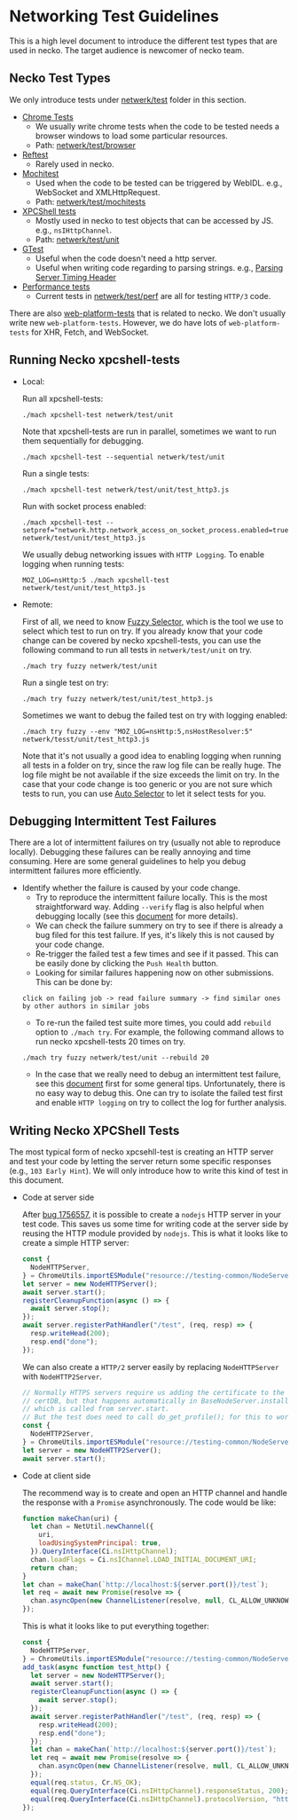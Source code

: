 # Networking Test Guidelines

This is a high level document to introduce the different test types that are used in necko. The target audience is newcomer of necko team.

## Necko Test Types

We only introduce tests under [netwerk/test](https://searchfox.org/mozilla-central/source/netwerk/test) folder in this section.

- [Chrome Tests](https://firefox-source-docs.mozilla.org/testing/chrome-tests/index.html)
  - We usually write chrome tests when the code to be tested needs a browser windows to load some particular resources.
  - Path: [netwerk/test/browser](https://searchfox.org/mozilla-central/source/netwerk/test/browser)
- [Reftest](https://firefox-source-docs.mozilla.org/testing/webrender/index.html)
  - Rarely used in necko.
- [Mochitest](https://firefox-source-docs.mozilla.org/testing/mochitest-plain/index.html)
  - Used when the code to be tested can be triggered by WebIDL. e.g., WebSocket and XMLHttpRequest.
  - Path: [netwerk/test/mochitests](https://searchfox.org/mozilla-central/source/netwerk/test/mochitests)
- [XPCShell tests](https://firefox-source-docs.mozilla.org/testing/xpcshell/index.html#xpcshell-tests)
  - Mostly used in necko to test objects that can be accessed by JS. e.g., `nsIHttpChannel`.
  - Path: [netwerk/test/unit](https://searchfox.org/mozilla-central/source/netwerk/test/unit)
- [GTest](https://firefox-source-docs.mozilla.org/gtest/index.html)
  - Useful when the code doesn't need a http server.
  - Useful when writing code regarding to parsing strings. e.g., [Parsing Server Timing Header](https://searchfox.org/mozilla-central/rev/0249c123e74640ed91edeabba00649ef4d929372/netwerk/test/gtest/TestServerTimingHeader.cpp)
- [Performance tests](https://firefox-source-docs.mozilla.org/testing/perfdocs/index.html)
  - Current tests in [netwerk/test/perf](https://searchfox.org/mozilla-central/source/netwerk/test/perf) are all for testing `HTTP/3` code.

There are also [web-platform-tests](https://firefox-source-docs.mozilla.org/web-platform/index.html) that is related to necko. We don't usually write new `web-platform-tests`. However, we do have lots of `web-platform-tests` for XHR, Fetch, and WebSocket.

## Running Necko xpcshell-tests

- Local:

  Run all xpcshell-tests:

  ```console
  ./mach xpcshell-test netwerk/test/unit
  ```

  Note that xpcshell-tests are run in parallel, sometimes we want to run them sequentially for debugging.

  ```console
  ./mach xpcshell-test --sequential netwerk/test/unit
  ```

  Run a single tests:

  ```console
  ./mach xpcshell-test netwerk/test/unit/test_http3.js
  ```

  Run with socket process enabled:

  ```console
  ./mach xpcshell-test --setpref="network.http.network_access_on_socket_process.enabled=true" netwerk/test/unit/test_http3.js
  ```

  We usually debug networking issues with `HTTP Logging`. To enable logging when running tests:

  ```console
  MOZ_LOG=nsHttp:5 ./mach xpcshell-test netwerk/test/unit/test_http3.js
  ```

- Remote:

  First of all, we need to know [Fuzzy Selector](https://firefox-source-docs.mozilla.org/tools/try/selectors/fuzzy.html), which is the tool we use to select which test to run on try. If you already know that your code change can be covered by necko xpcshell-tests, you can use the following command to run all tests in `netwerk/test/unit` on try.

  ```console
  ./mach try fuzzy netwerk/test/unit
  ```

  Run a single test on try:

  ```console
  ./mach try fuzzy netwerk/test/unit/test_http3.js
  ```

  Sometimes we want to debug the failed test on try with logging enabled:

  ```console
  ./mach try fuzzy --env "MOZ_LOG=nsHttp:5,nsHostResolver:5" netwerk/tesst/unit/test_http3.js
  ```

  Note that it's not usually a good idea to enabling logging when running all tests in a folder on try, since the raw log file can be really huge. The log file might be not available if the size exceeds the limit on try.
  In the case that your code change is too generic or you are not sure which tests to run, you can use [Auto Selector](https://firefox-source-docs.mozilla.org/tools/try/selectors/auto.html) to let it select tests for you.

## Debugging Intermittent Test Failures

There are a lot of intermittent failures on try (usually not able to reproduce locally). Debugging these failures can be really annoying and time consuming. Here are some general guidelines to help you debug intermittent failures more efficiently.

- Identify whether the failure is caused by your code change.
  - Try to reproduce the intermittent failure locally. This is the most straightforward way. Adding `--verify` flag is also helpful when debugging locally (see this [document](https://firefox-source-docs.mozilla.org/testing/test-verification/index.html) for more details).
  - We can check the failure summery on try to see if there is already a bug filed for this test failure. If yes, it's likely this is not caused by your code change.
  - Re-trigger the failed test a few times and see if it passed. This can be easily done by clicking the `Push Health` button.
  - Looking for similar failures happening now on other submissions. This can be done by:
  ```
  click on failing job -> read failure summary -> find similar ones by other authors in similar jobs
  ```
  - To re-run the failed test suite more times, you could add `rebuild` option to `./mach try`. For example, the following command allows to run necko xpcshell-tests 20 times on try.
  ```
  ./mach try fuzzy netwerk/test/unit --rebuild 20
  ```
  - In the case that we really need to debug an intermittent test failure, see this [document](/testing/debugging-intermittents/index.html) first for some general tips. Unfortunately, there is no easy way to debug this. One can try to isolate the failed test first and enable `HTTP logging` on try to collect the log for further analysis.

## Writing Necko XPCShell Tests

The most typical form of necko xpcsehll-test is creating an HTTP server and test your code by letting the server return some specific responses (e.g., `103 Early Hint`). We will only introduce how to write this kind of test in this document.

- Code at server side

  After [bug 1756557](https://bugzilla.mozilla.org/show_bug.cgi?id=1756557), it is possible to create a `nodejs` HTTP server in your test code. This saves us some time for writing code at the server side by reusing the HTTP module provided by `nodejs`.
  This is what it looks like to create a simple HTTP server:

  ```js
  const {
    NodeHTTPServer,
  } = ChromeUtils.importESModule("resource://testing-common/NodeServer.sys.mjs");
  let server = new NodeHTTPServer();
  await server.start();
  registerCleanupFunction(async () => {
    await server.stop();
  });
  await server.registerPathHandler("/test", (req, resp) => {
    resp.writeHead(200);
    resp.end("done");
  });
  ```

  We can also create a `HTTP/2` server easily by replacing `NodeHTTPServer` with `NodeHTTP2Server`.

  ```js
  // Normally HTTPS servers require us adding the certificate to the
  // certDB, but that happens automatically in BaseNodeServer.installCert
  // which is called from server.start.
  // But the test does need to call do_get_profile(); for this to work.
  const {
    NodeHTTP2Server,
  } = ChromeUtils.importESModule("resource://testing-common/NodeServer.sys.mjs");
  let server = new NodeHTTP2Server();
  await server.start();
  ```

- Code at client side

  The recommend way is to create and open an HTTP channel and handle the response with a `Promise` asynchronously.
  The code would be like:

  ```js
  function makeChan(uri) {
    let chan = NetUtil.newChannel({
      uri,
      loadUsingSystemPrincipal: true,
    }).QueryInterface(Ci.nsIHttpChannel);
    chan.loadFlags = Ci.nsIChannel.LOAD_INITIAL_DOCUMENT_URI;
    return chan;
  }
  let chan = makeChan(`http://localhost:${server.port()}/test`);
  let req = await new Promise(resolve => {
    chan.asyncOpen(new ChannelListener(resolve, null, CL_ALLOW_UNKNOWN_CL));
  });
  ```

  This is what it looks like to put everything together:

  ```js
  const {
    NodeHTTPServer,
  } = ChromeUtils.importESModule("resource://testing-common/NodeServer.sys.mjs");
  add_task(async function test_http() {
    let server = new NodeHTTPServer();
    await server.start();
    registerCleanupFunction(async () => {
      await server.stop();
    });
    await server.registerPathHandler("/test", (req, resp) => {
      resp.writeHead(200);
      resp.end("done");
    });
    let chan = makeChan(`http://localhost:${server.port()}/test`);
    let req = await new Promise(resolve => {
      chan.asyncOpen(new ChannelListener(resolve, null, CL_ALLOW_UNKNOWN_CL));
    });
    equal(req.status, Cr.NS_OK);
    equal(req.QueryInterface(Ci.nsIHttpChannel).responseStatus, 200);
    equal(req.QueryInterface(Ci.nsIHttpChannel).protocolVersion, "http/1.1");
  });
  ```
